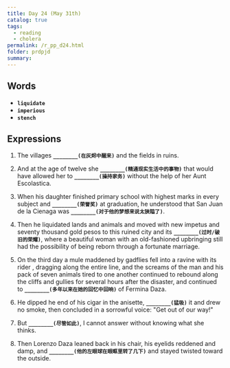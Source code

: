 ```yaml
---
title: Day 24 (May 31th)
catalog: true
tags: 
  - reading
  - cholera
permalink: /r_pp_d24.html
folder: prdpjd
summary: 
---
```


## Words

-   <b data-toggle="tooltip" data-original-title="{{site.data.glossary.liquidate}}">`liquidate`</b>
-   <b data-toggle="tooltip" data-original-title="{{site.data.glossary.imperious}}">`imperious`</b>
-   <b data-toggle="tooltip" data-original-title="{{site.data.glossary.stench}}">`stench`</b>

## Expressions

1.  The villages <b data-toggle="tooltip" data-original-title="{{site.data.answers.24_a}}">`________(在灰烬中醒来)`</b> and the fields in ruins.

2.  And at the age of twelve she <b data-toggle="tooltip" data-original-title="{{site.data.answers.24_b}}">`________(精通现实生活中的事物)`</b> that would have allowed her to <b data-toggle="tooltip" data-original-title="{{site.data.answers.24_b2}}">`________(操持家务)`</b> without the help of her Aunt Escolastica.

3.  When his daughter finished primary school with highest marks in every subject and <b data-toggle="tooltip" data-original-title="{{site.data.answers.24_c}}">`________(荣誉奖)`</b> at graduation, he understood that San Juan de la Cienaga was <b data-toggle="tooltip" data-original-title="{{site.data.answers.24_c2}}">`________(对于他的梦想来说太狭隘了)`</b>.

4.  Then he liquidated lands and animals and moved with new impetus and seventy thousand gold pesos to this ruined city and its <b data-toggle="tooltip" data-original-title="{{site.data.answers.24_d}}">`________(过时/破旧的荣耀)`</b>, where a beautiful woman with an old-fashioned upbringing still had the possibility of being reborn through a fortunate marriage.

5.  On the third day a mule maddened by gadflies fell into a ravine with its rider , dragging along the entire line, and the screams of the man and his pack of seven animals tired to one another continued to rebound along the cliffs and gullies for several hours after the disaster, and continued to <b data-toggle="tooltip" data-original-title="{{site.data.answers.24_e}}">`________(多年以来在她的回忆中回响)`</b> of Fermina Daza.

6.  He dipped he end of his cigar in the anisette, <b data-toggle="tooltip" data-original-title="{{site.data.answers.24_f}}">`________(猛吸)`</b> it and drew no smoke, then concluded in a sorrowful voice: "Get out of our way!"

7.  But <b data-toggle="tooltip" data-original-title="{{site.data.answers.24_g}}">`________(尽管如此)`</b>, I cannot answer without knowing what she thinks.

8.  Then Lorenzo Daza leaned back in his chair, his eyelids reddened and damp, and <b data-toggle="tooltip" data-original-title="{{site.data.answers.24_h}}">`________(他的左眼球在眼眶里转了几下)`</b> and stayed twisted toward the outside.



